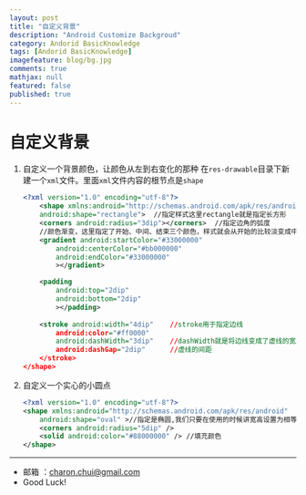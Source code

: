 ```yaml
---
layout: post
title: "自定义背景"
description: "Android Customize Backgroud"
category: Andorid BasicKnowledge
tags: [Andorid BasicKnowledge]
imagefeature: blog/bg.jpg
comments: true
mathjax: null
featured: false
published: true
---
```


自定义背景
===

1. 自定义一个背景颜色，让颜色从左到右变化的那种
    在`res-drawable`目录下新建一个`xml`文件。里面`xml`文件内容的根节点是`shape`
	```xml
    <?xml version="1.0" encoding="utf-8"?>
		<shape xmlns:android="http://schemas.android.com/apk/res/android" 
		android:shape="rectangle">  //指定样式这里rectangle就是指定长方形
		<corners android:radius="3dip"></corners>  //指定边角的弧度
		//颜色渐变，这里指定了开始、中间、结束三个颜色，样式就会从开始的比较淡变成中间的比较深，
		<gradient android:startColor="#33000000"
			android:centerColor="#bb000000"
			android:endColor="#33000000"
			></gradient>

		<padding                              
			android:top="2dip"
			android:bottom="2dip"
			></padding>
			
		<stroke android:width="4dip"    //stroke用于指定边线
			android:color="#ff0000"
			android:dashWidth="3dip"    //dashWidth就是将边线变成了虚线的宽度
			android:dashGap="2dip"      //虚线的间距
		</stroke>
	</shape>
	```
  
2. 自定义一个实心的小圆点
	```xml    
	<?xml version="1.0" encoding="utf-8"?>
	<shape xmlns:android="http://schemas.android.com/apk/res/android"
		android:shape="oval" >//指定是椭圆,我们只要在使用的时候讲宽高设置为相等就是园了
		<corners android:radius="5dip" />
		<solid android:color="#88000000" /> //填充颜色
	</shape>
	```
	
---

- 邮箱 ：charon.chui@gmail.com  
- Good Luck! 
